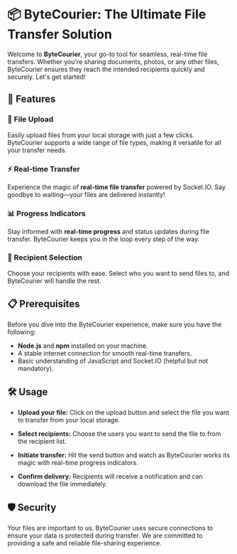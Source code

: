# 📦 ByteCourier: The Ultimate File Transfer Solution

Welcome to **ByteCourier**, your go-to tool for seamless, real-time file transfers. Whether you're sharing documents, photos, or any other files, ByteCourier ensures they reach the intended recipients quickly and securely. Let's get started!

## 🚀 Features

### 📁 File Upload 

Easily upload files from your local storage with just a few clicks. ByteCourier supports a wide range of file types, making it versatile for all your transfer needs.

### ⚡ Real-time Transfer
Experience the magic of **real-time file transfer** powered by Socket.IO. Say goodbye to waiting—your files are delivered instantly!

### 📊 Progress Indicators
Stay informed with **real-time progress** and status updates during file transfer. ByteCourier keeps you in the loop every step of the way.

### 👥 Recipient Selection
Choose your recipients with ease. Select who you want to send files to, and ByteCourier will handle the rest.

## 📋 Prerequisites

Before you dive into the ByteCourier experience, make sure you have the following:

- **Node.js** and **npm** installed on your machine.
- A stable internet connection for smooth real-time transfers.
- Basic understanding of JavaScript and Socket.IO (helpful but not mandatory).

## 🛠️ Usage

- **Upload your file:** Click on the upload button and select the file you want to transfer from your local storage.

- **Select recipients:** Choose the users you want to send the file to from the recipient list.

- **Initiate transfer:** Hit the send button and watch as ByteCourier works its magic with real-time progress indicators.

- **Confirm delivery:** Recipients will receive a notification and can download the file immediately.

## 🛡️ Security

Your files are important to us. ByteCourier uses secure connections to ensure your data is protected during transfer. We are committed to providing a safe and reliable file-sharing experience.


